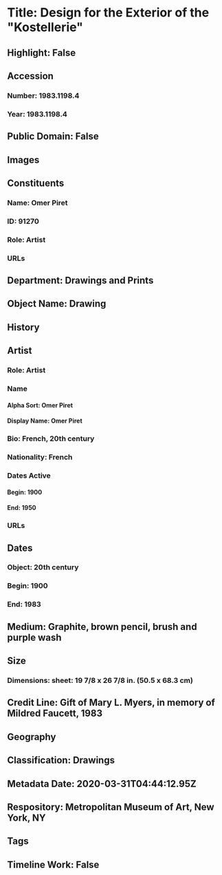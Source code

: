 # Title: Design for the Exterior of the "Kostellerie"
## Highlight: False
## Accession
### Number: 1983.1198.4
### Year: 1983.1198.4
## Public Domain: False
## Images
## Constituents
### Name: Omer Piret
### ID: 91270
### Role: Artist
### URLs
## Department: Drawings and Prints
## Object Name: Drawing
## History
## Artist
### Role: Artist
### Name
#### Alpha Sort: Omer Piret
#### Display Name: Omer Piret
### Bio: French, 20th century
### Nationality: French
### Dates Active
#### Begin: 1900
#### End: 1950
### URLs
## Dates
### Object: 20th century
### Begin: 1900
### End: 1983
## Medium: Graphite, brown pencil, brush and purple wash
## Size
### Dimensions: sheet: 19 7/8 x 26 7/8 in. (50.5 x 68.3 cm)
## Credit Line: Gift of Mary L. Myers, in memory of Mildred Faucett, 1983
## Geography
## Classification: Drawings
## Metadata Date: 2020-03-31T04:44:12.95Z
## Respository: Metropolitan Museum of Art, New York, NY
## Tags
## Timeline Work: False